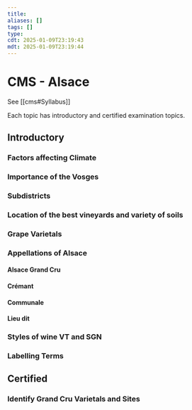 ```yaml
---
title: 
aliases: []
tags: []
type:
cdt: 2025-01-09T23:19:43
mdt: 2025-01-09T23:19:44
---
```


# CMS - Alsace

See [[cms#Syllabus]]

Each topic has introductory and certified examination topics.
## Introductory
### Factors affecting Climate

### Importance of the Vosges

### Subdistricts

### Location of the best vineyards and variety of soils

### Grape Varietals

### Appellations of Alsace

#### Alsace Grand Cru

#### Crémant

#### Communale

#### Lieu dit

### Styles of wine VT and SGN

### Labelling Terms

## Certified

### Identify Grand Cru Varietals and Sites
